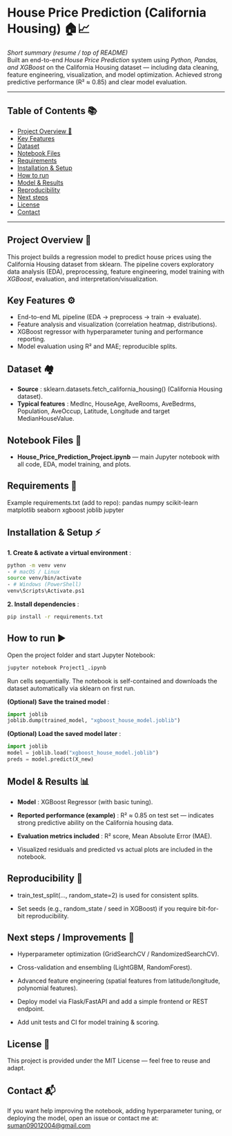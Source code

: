 # House Price Prediction (California Housing) 🏠📈

*Short summary (resume / top of README)*  
Built an end-to-end *House Price Prediction* system using *Python, Pandas, and XGBoost* on the California Housing dataset — including data cleaning, feature engineering, visualization, and model optimization. Achieved strong predictive performance (R² ≈ 0.85) and clear model evaluation.

---

## Table of Contents 📚
- [Project Overview 🧠](#project-overview)  
- [Key Features](#key-features)  
- [Dataset](#dataset)  
- [Notebook Files](#notebook-files)  
- [Requirements](#requirements)  
- [Installation & Setup](#installation--setup)  
- [How to run](#how-to-run)  
- [Model & Results](#model--results)  
- [Reproducibility](#reproducibility)  
- [Next steps](#next-steps)  
- [License](#license)  
- [Contact](#contact)

---

## Project Overview 🧠
This project builds a regression model to predict house prices using the California Housing dataset from sklearn. The pipeline covers exploratory data analysis (EDA), preprocessing, feature engineering, model training with *XGBoost*, evaluation, and interpretation/visualization.

## Key Features ⚙️
- End-to-end ML pipeline (EDA → preprocess → train → evaluate).  
- Feature analysis and visualization (correlation heatmap, distributions).  
- XGBoost regressor with hyperparameter tuning and performance reporting.  
- Model evaluation using R² and MAE; reproducible splits.

## Dataset 🏘️
- **Source** : sklearn.datasets.fetch_california_housing() (California Housing dataset).  
- **Typical features** : MedInc, HouseAge, AveRooms, AveBedrms, Population, AveOccup, Latitude, Longitude and target MedianHouseValue.

## Notebook Files 📓
- **House_Price_Prediction_Project.ipynb** — main Jupyter notebook with all code, EDA, model training, and plots.

## Requirements 🧩
Example requirements.txt (add to repo):
pandas
numpy
scikit-learn
matplotlib
seaborn
xgboost
joblib
jupyter


## Installation & Setup ⚡
 **1. Create & activate a virtual environment** :
```bash
python -m venv venv
- # macOS / Linux
source venv/bin/activate
- # Windows (PowerShell)
venv\Scripts\Activate.ps1
```
 **2. Install dependencies** :
```bash
pip install -r requirements.txt
```
## How to run ▶️
Open the project folder and start Jupyter Notebook:
```bash
jupyter notebook Project1_.ipynb
```
Run cells sequentially. The notebook is self-contained and downloads the dataset automatically via sklearn on first run.

**(Optional) Save the trained model** :
```python
import joblib
joblib.dump(trained_model, "xgboost_house_model.joblib")
```
**(Optional) Load the saved model later** :
```python
import joblib
model = joblib.load("xgboost_house_model.joblib")
preds = model.predict(X_new)
```
## Model & Results 📊
- **Model** : XGBoost Regressor (with basic tuning).

- **Reported performance (example)** : R² ≈ 0.85 on test set — indicates strong predictive ability on the California housing data.

- **Evaluation metrics included** : R² score, Mean Absolute Error (MAE).

- Visualized residuals and predicted vs actual plots are included in the notebook.

## Reproducibility 🔁
- train_test_split(..., random_state=2) is used for consistent splits.

- Set seeds (e.g., random_state / seed in XGBoost) if you require bit-for-bit reproducibility.

## Next steps / Improvements 🚀
- Hyperparameter optimization (GridSearchCV / RandomizedSearchCV).

- Cross-validation and ensembling (LightGBM, RandomForest).

- Advanced feature engineering (spatial features from latitude/longitude, polynomial features).

- Deploy model via Flask/FastAPI and add a simple frontend or REST endpoint.

- Add unit tests and CI for model training & scoring.

## License 📝
This project is provided under the MIT License — feel free to reuse and adapt.

## Contact 📬
If you want help improving the notebook, adding hyperparameter tuning, or deploying the model, open an issue or contact me at: <suman09012004@gmail.com>
